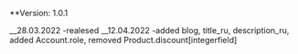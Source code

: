 **Version: 1.0.1

__28.03.2022
-realesed
__12.04.2022
-added blog, title_ru, description_ru, added Account.role, removed Product.discount[integerfield]